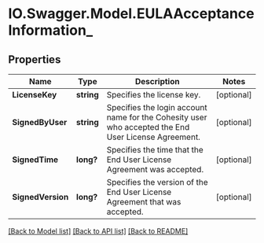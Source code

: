 # IO.Swagger.Model.EULAAcceptanceInformation_
## Properties

Name | Type | Description | Notes
------------ | ------------- | ------------- | -------------
**LicenseKey** | **string** | Specifies the license key. | [optional] 
**SignedByUser** | **string** | Specifies the login account name for the Cohesity user who accepted the End User License Agreement. | [optional] 
**SignedTime** | **long?** | Specifies the time that the End User License Agreement was accepted. | [optional] 
**SignedVersion** | **long?** | Specifies the version of the End User License Agreement that was accepted. | [optional] 

[[Back to Model list]](../README.md#documentation-for-models) [[Back to API list]](../README.md#documentation-for-api-endpoints) [[Back to README]](../README.md)

